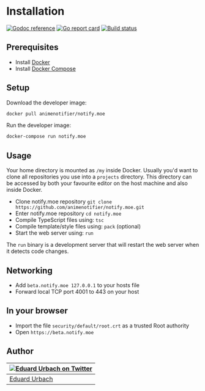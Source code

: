 # Installation

[![Godoc reference][godoc-image]][godoc-url]
[![Go report card][goreportcard-image]][goreportcard-url]
[![Build status][travis-image]][travis-url]

## Prerequisites

* Install [Docker](https://www.docker.com/get-started)
* Install [Docker Compose](https://docs.docker.com/compose/install/)

## Setup

Download the developer image:

```bash
docker pull animenotifier/notify.moe
```

Run the developer image:

```bash
docker-compose run notify.moe
```

## Usage

Your home directory is mounted as `/my` inside Docker. Usually you'd want to clone all repositories you use into a `projects` directory. This directory can be accessed by both your favourite editor on the host machine and also inside Docker.

* Clone notify.moe repository `git clone https://github.com/animenotifier/notify.moe.git`
* Enter notify.moe repository `cd notify.moe`
* Compile TypeScript files using: `tsc`
* Compile template/style files using: `pack` (optional)
* Start the web server using: `run`

The `run` binary is a development server that will restart the web server when it detects code changes.

## Networking

* Add `beta.notify.moe 127.0.0.1` to your hosts file
* Forward local TCP port 4001 to 443 on your host

## In your browser

* Import the file `security/default/root.crt` as a trusted Root authority
* Open `https://beta.notify.moe`

## Author

| [![Eduard Urbach on Twitter](https://gravatar.com/avatar/16ed4d41a5f244d1b10de1b791657989?s=70)](https://twitter.com/eduardurbach "Follow @eduardurbach on Twitter") |
|---|
| [Eduard Urbach](https://eduardurbach.com) |

[godoc-image]: https://godoc.org/github.com/animenotifier/notify.moe?status.svg
[godoc-url]: https://godoc.org/github.com/animenotifier/notify.moe
[goreportcard-image]: https://goreportcard.com/badge/github.com/animenotifier/notify.moe
[goreportcard-url]: https://goreportcard.com/report/github.com/animenotifier/notify.moe
[travis-image]: https://travis-ci.org/animenotifier/notify.moe.svg?branch=go
[travis-url]: https://travis-ci.org/animenotifier/notify.moe
